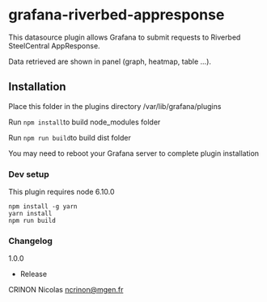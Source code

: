 # grafana-riverbed-appresponse

This datasource plugin allows Grafana to submit requests to Riverbed SteelCentral AppResponse.

Data retrieved are shown in panel (graph, heatmap, table ...).




## Installation

Place this folder in the plugins directory /var/lib/grafana/plugins

Run ```npm install```to build node_modules folder

Run ```npm run build```to build dist folder

You may need to reboot your Grafana server to complete plugin installation




### Dev setup

This plugin requires node 6.10.0

```
npm install -g yarn
yarn install
npm run build
```



### Changelog

1.0.0
- Release


CRINON Nicolas ncrinon@mgen.fr

